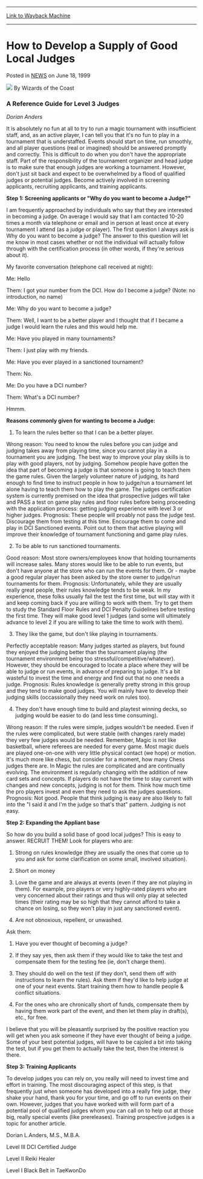 
---
[Link to Wayback Machine](https://web.archive.org/web/20210501184619/https://magic.wizards.com/en/articles/archive/how-develop-supply-good-local-judges-1999-06-18)

[_metadata_:author]:- "Wizards of the Coast"
[_metadata_:description]:- "A Reference Guide for Level 3 Judges Dorian Anders It is absolutely no fun at all to try to run a magic tournament with insufficient staff, and, as an active player, I can tell you that it's no fun to play in a tournament that is understaffed. Events should start on time, run smoothly, and all player questions (real or imagined) should be answered promptly and correctly. This"
[_metadata_:generator]:- "Drupal 7 (http://drupal.org)"
[_metadata_:node]:- "938176"
[_metadata_:publish_date]:- "1999-06-18"
[_metadata_:source]:- "div-main-content"
[_metadata_:title]:- "How to Develop a Supply of Good Local Judges"
[_metadata_:wayback_capture_timestamp]:- "2021-05-01 18:46:19"
[_metadata_:wayback_raw_url]:- "https://web.archive.org/web/20210501184619id_/https://magic.wizards.com/en/articles/archive/how-develop-supply-good-local-judges-1999-06-18"
[_metadata_:wayback_url]:- "https://magic.wizards.com/en/articles/archive/how-develop-supply-good-local-judges-1999-06-18"
---


How to Develop a Supply of Good Local Judges
============================================



 Posted in [NEWS](/en/articles?source=MX_Nav2020)
 on June 18, 1999 






![](https://media.magic.wizards.com/styles/auth_small/public/images/person/wizards_author.jpg)
By Wizards of the Coast











### A Reference Guide for Level 3 Judges


*Dorian Anders*


It is absolutely no fun at all to try to run a magic tournament with insufficient staff, and, as an active player, I can tell you that it's no fun to play in a tournament that is understaffed. Events should start on time, run smoothly, and all player questions (real or imagined) should be answered promptly and correctly. This is difficult to do when you don't have the appropriate staff. Part of the responsibility of the tournament organizer and head judge is to make sure that enough judges are working a tournament. However, don't just sit back and expect to be overwhelmed by a flood of qualified judges or potential judges. Become actively involved in screening applicants, recruiting applicants, and training applicants.


**Step 1: Screening applicants or "Why do you want to become a Judge?"** 


I am frequently approached by individuals who say that they are interested in becoming a judge. On average I would say that I am contacted 10-20 times a month via telephone or email and in person at least once at every tournament I attend (as a judge or player). The first question I always ask is Why do you want to become a judge? The answer to this question will let me know in most cases whether or not the individual will actually follow through with the certification process (in other words, if they're serious about it).


My favorite conversation (telephone call received at night):


Me: Hello  

Them: I got your number from the DCI. How do I become a judge? (Note: no introduction, no name)  

Me: Why do you want to become a judge?  

Them: Well, I want to be a better player and I thought that if I became a judge I would learn the rules and this would help me.  

Me: Have you played in many tournaments?  

Them: I just play with my friends.  

Me: Have you ever played in a sanctioned tournament?  

Them: No.  

Me: Do you have a DCI number?  

Them: What's a DCI number?  

Hmmm.


**Reasons commonly given for wanting to become a Judge:**


1) To learn the rules better so that I can be a better player.


Wrong reason: You need to know the rules before you can judge and judging takes away from playing time, since you cannot play in a tournament you are judging. The best way to improve your play skills is to play with good players, not by judging. Somehow people have gotten the idea that part of becoming a judge is that someone is going to teach them the game rules. Given the largely volunteer nature of judging, its hard enough to find time to instruct people in how to judge/run a tournament let alone having to teach them how to play the game. The judges certification system is currently premised on the idea that prospective judges will take and PASS a test on game play rules and floor rules before being proceeding with the application process: getting judging experience with level 3 or higher judges. Prognosis: These people will proably not pass the judge test. Discourage them from testing at this time. Encourage them to come and play in DCI Sanctioned events. Point out to them that active playing will improve their knowledge of tournament functioning and game play rules.


2) To be able to run sanctioned tournaments.


Good reason: Most store owners/employees know that holding tournaments will increase sales. Many stores would like to be able to run events, but don't have anyone at the store who can run the events for them. Or - maybe a good regular player has been asked by the store owner to judge/run tournaments for them. Prognosis: Unfortunately, while they are usually really great people, their rules knowledge tends to be weak. In my experience, these folks usually fail the test the first time, but will stay with it and keep coming back if you are willing to work with them. Try to get them to study the Standard Floor Rules and DCI Penalty Guidelines before testing the first time. They will make good level 1 judges (and some will ultimately advance to level 2 if you are willing to take the time to work with them).


3) They like the game, but don't like playing in tournaments.


Perfectly acceptable reason: Many judges started as players, but found they enjoyed the judging better than the tournament playing (the tournament environment being too stressful/competitive/whatever). However, they should be encouraged to locate a place where they will be able to judge or run events, in advance of preparing to judge. It's a bit wasteful to invest the time and energy and find out that no one needs a judge. Prognosis: Rules knowledge is generally pretty strong in this group and they tend to make good judges. You will mainly have to develop their judging skills (occassionally they need work on rules too).


4) They don't have enough time to build and playtest winning decks, so judging would be easier to do (and less time consuming).


Wrong reason: If the rules were simple, judges wouldn't be needed. Even if the rules were complicated, but were stable (with changes rarely made) they very few judges would be needed. Remember, Magic is not like basketball, where referees are needed for every game. Most magic duels are played one-on-one with very little physical contact (we hope) or motion. It's much more like chess, but consider for a moment, how many Chess judges there are. In Magic the rules are complicated and are continually evolving. The environment is regularly changing with the addition of new card sets and concepts. If players do not have the time to stay current with changes and new concepts, judging is not for them. Think how much time the pro players invest and even they need to ask the judges questions. Prognosis: Not good. People that think judging is easy are also likely to fall into the "I said it and I'm the judge so that's that" pattern. Judging is not easy.


**Step 2: Expanding the Appliant base**


So how do you build a solid base of good local judges? This is easy to answer. RECRUIT THEM! Look for players who are:


1. Strong on rules knowledge (they are usually the ones that come up to you and ask for some clarification on some small, involved situation).


2. Short on money


3. Love the game and are always at events (even if they are not playing in them). For example, pro players or very highly-rated players who are very concerned about their ratings and thus will only play at selected times (their rating may be so high that they cannot afford to take a chance on losing, so they won't play in just any sanctioned event).


4. Are not obnoxious, repellent, or unwashed.


Ask them:


1. Have you ever thought of becoming a judge?


2. If they say yes, then ask them if they would like to take the test and compensate them for the testing fee (ie, don't charge them).


3. They should do well on the test (if they don't, send them off with instructions to learn the rules). Ask them if they'd like to help judge at one of your next events. Start training them how to handle people & conflict situations.


4. For the ones who are chronically short of funds, compensate them by having them work part of the event, and then let them play in draft(s), etc., for free.


I believe that you will be pleasantly surprised by the positive reaction you will get when you ask someone if they have ever thought of being a judge. Some of your best potential judges, will have to be cajoled a bit into taking the test, but if you get them to actually take the test, then the interest is there.


**Step 3: Training Applicants**


To develop judges you can rely on, you really will need to invest time and effort in training. The most discouraging aspect of this step, is that frequently just when someone has developed into a really fine judge, they shake your hand, thank you for your time, and go off to run events on their own. However, judges that you have worked with will form part of a potential pool of qualified judges whom you can call on to help out at those big, really special events (like prereleases). Training prospective judges is a topic for another article.


Dorian L.Anders, M.S., M.B.A.  

Level III DCI Certified Judge  

Level II Reiki Healer  

Level I Black Belt in TaeKwonDo







